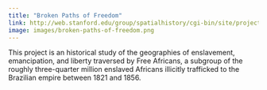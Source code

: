 ```yaml
---
title: "Broken Paths of Freedom"
link: http://web.stanford.edu/group/spatialhistory/cgi-bin/site/project.php?id=1069
image: images/broken-paths-of-freedom.png
---
```

This project is an historical study of the geographies of enslavement, emancipation, and liberty traversed by Free Africans, a subgroup of the roughly three-quarter million enslaved Africans illicitly trafficked to the Brazilian empire between 1821 and 1856.
